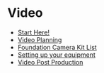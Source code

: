 # Video

*   [Start Here!](https://make.wordpress.org/community/handbook/wordcamp-organizer-handbook/video/quick-start/)
*   [Video Planning](https://make.wordpress.org/community/handbook/wordcamp-organizer-handbook/video/video-planning/)
*   [Foundation Camera Kit List](https://make.wordpress.org/community/handbook/wordcamp-organizer-handbook/video/foundation-camera-kit-list/)
*   [Setting up your equipment](https://make.wordpress.org/community/handbook/wordcamp-organizer-handbook/video/setting-up-your-video-equipment/)
*   [Video Post Production](https://make.wordpress.org/community/handbook/wordcamp-organizer-handbook/video/after-the-event-post-production/)

<!--
*   [To-do](# "To-do")
-->
